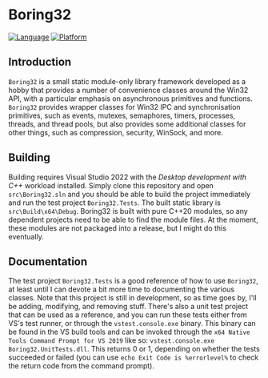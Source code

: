 # Boring32

[![Language](https://img.shields.io/badge/Language%20-C++20-blue.svg)](https://github.com/yottaawesome/boring32/)
[![Platform](https://img.shields.io/badge/Platform%20-Win32-blue.svg)](https://github.com/yottaawesome/boring32/)

## Introduction

`Boring32` is a small static module-only library framework developed as a hobby that provides a number of convenience classes around the Win32 API, with a particular emphasis on asynchronous primitives and functions. `Boring32` provides wrapper classes for Win32 IPC and synchronisation primitives, such as events, mutexes, semaphores, timers, processes, threads, and thread pools, but also provides some additional classes for other things, such as compression, security, WinSock, and more.

## Building

Building requires Visual Studio 2022 with the _Desktop development with C++_ workload installed. Simply clone this repository and open `src\Boring32.sln` and you should be able to build the project immediately and run the test project `Boring32.Tests`. The built static library is `src\Build\x64\Debug`. Boring32 is built with pure C++20 modules, so any dependent projects need to be able to find the module files. At the moment, these modules are not packaged into a release, but I might do this eventually.

## Documentation

The test project `Boring32.Tests` is a good reference of how to use `Boring32`, at least until I can devote a bit more time to documenting the various classes. Note that this project is still in development, so as time goes by, I'll be adding, modifying, and removing stuff. There's also a unit test project that can be used as a reference, and you can run these tests either from VS's test runner, or through the `vstest.console.exe` binary. This binary can be found in the VS build tools and can be invoked through the `x64 Native Tools Command Prompt for VS 2019` like so: `vstest.console.exe Boring32.UnitTests.dll`. This returns 0 or 1, depending on whether the tests succeeded or failed (you can use `echo Exit Code is %errorlevel%` to check the return code from the command prompt).
